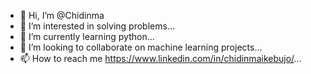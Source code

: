 - 👋 Hi, I’m @Chidinma
- 👀 I’m interested in solving problems...
- 🌱 I’m currently learning python...
- 💞️ I’m looking to collaborate on machine learning projects...
- 📫 How to reach me https://www.linkedin.com/in/chidinmaikebujo/...

<!---
Chidi-nma/Chidi-nma is a ✨ special ✨ repository because its `README.md` (this file) appears on your GitHub profile.
You can click the Preview link to take a look at your changes.
--->
